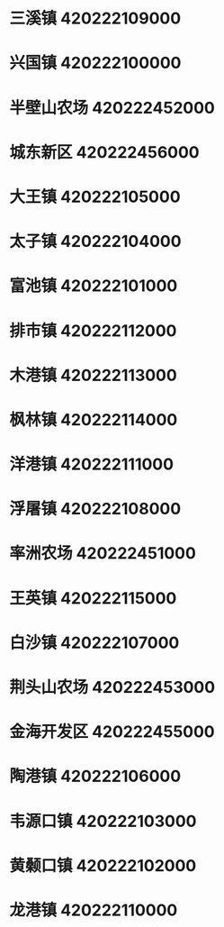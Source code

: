 # 三溪镇 420222109000
# 兴国镇 420222100000
# 半壁山农场 420222452000
# 城东新区 420222456000
# 大王镇 420222105000
# 太子镇 420222104000
# 富池镇 420222101000
# 排市镇 420222112000
# 木港镇 420222113000
# 枫林镇 420222114000
# 洋港镇 420222111000
# 浮屠镇 420222108000
# 率洲农场 420222451000
# 王英镇 420222115000
# 白沙镇 420222107000
# 荆头山农场 420222453000
# 金海开发区 420222455000
# 陶港镇 420222106000
# 韦源口镇 420222103000
# 黄颡口镇 420222102000
# 龙港镇 420222110000
